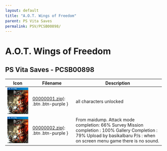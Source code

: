 ```yaml
---
layout: default
title: "A.O.T. Wings of Freedom"
parent: PS Vita Saves
permalink: PSV/PCSB00898/
---
```

# A.O.T. Wings of Freedom

## PS Vita Saves - PCSB00898

| Icon | Filename | Description |
|------|----------|-------------|
| ![A.O.T. Wings of Freedom](icon0.png) | [00000001.zip](00000001.zip){: .btn .btn-purple } | all characters unlocked  |
| ![A.O.T. Wings of Freedom](icon0.png) | [00000002.zip](00000002.zip){: .btn .btn-purple } | From maidump.  Attack mode completion: 66% Survey Mission completion : 100% Gallery Completion : 79%  Upload by basikalbaru P/s : when on screen menu game there is no sound.  |
